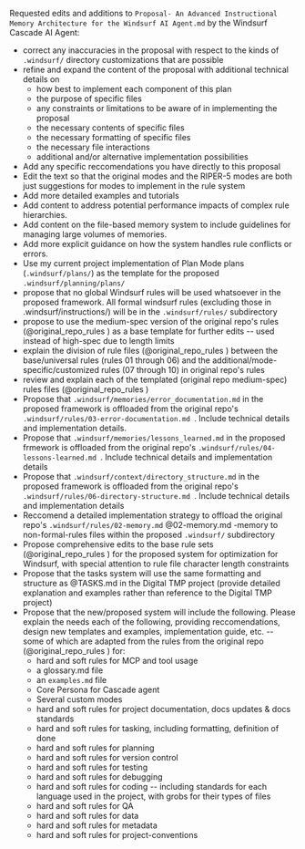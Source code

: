Requested edits and additions to `Proposal- An Advanced Instructional Memory Architecture for the Windsurf AI Agent.md` by the Windsurf Cascade AI Agent:

- correct any inaccuracies in the proposal with respect to the kinds of `.windsurf/` directory customizations that are possible
- refine and expand the content of the proposal with additional technical details on 
  - how best to implement each component of this plan
  - the purpose of specific files
  - any constraints or limitations to be aware of in implementing the proposal
  - the necessary contents of specific files
  - the necessary formatting of specific files
  - the necessary file interactions
  - additional and/or alternative implementation possibilities
- Add any specific reccomendations you have directly to this proposal
- Edit the text so that the original modes and the RIPER-5 modes are both just suggestions for modes to implement in the rule system
- Add more detailed examples and tutorials
- Add content to address potential performance impacts of complex rule hierarchies.
- Add content on the file-based memory system to include guidelines for managing large volumes of memories.
- Add more explicit guidance on how the system handles rule conflicts or errors.
- Use my current project implementation of Plan Mode plans (`.windsurf/plans/`) as the template for the proposed `.windsurf/planning/plans/`
- propose that no global Windsurf rules will be used whatsoever in the proposed framework. All formal windsurf rules (excluding those in .windsurf/instructions/) will be in the `.windsurf/rules/` subdirectory
- propose to use the medium-spec version of the original repo's rules  (@original_repo_rules ) as a base template for further edits -- used instead of high-spec due to length limits
- explain the division of rule files (@original_repo_rules ) between the base/universal rules (rules 01 through 06) and the additional/mode-specific/customized rules (07 through 10) in original repo's rules
- review and explain each of the templated (original repo medium-spec) rules files (@original_repo_rules )
- Propose that `.windsurf/memories/error_documentation.md` in the proposed framework is offloaded from the original repo's `.windsurf/rules/03-error-documentation.md `. Include technical details and implementation details.
- Propose that `.windsurf/memories/lessons_learned.md` in the proposed frmework is offloaded from the original repo's `.windsurf/rules/04-lessons-learned.md `. Include technical details and implementation details
- Propose that `.windsurf/context/directory_structure.md` in the proposed framework is offloaded from the original repo's `.windsurf/rules/06-directory-structure.md `. Include technical details and implementation details
- Reccomend a detailed implementation strategy to offload the original repo's `.windsurf/rules/02-memory.md` @02-memory.md -memory to non-formal-rules files within the proposed `.windsurf/` subdirectory
- Propose comprehensive edits to the base rule sets (@original_repo_rules ) for the proposed system for optimization for Windsurf, with special attention to rule file character length constraints
- Propose that the tasks system will use the same formatting and structure as @TASKS.md in the Digital TMP project (provide detailed explanation and examples rather than reference to the Digital TMP project)
- Propose that the new/proposed system will include the following. Please explain the needs each of the following, providing reccomendations, design new templates and examples, implementation guide, etc. -- some of which are adapted from the rules from the original repo (@original_repo_rules ) for:
  - hard and soft rules for MCP and tool usage
  - a glossary.md file
  - an `examples.md` file
  - Core Persona for Cascade agent 
  - Several custom modes
  - hard and soft rules for project documentation, docs updates & docs standards
  - hard and soft rules for tasking, including formatting, definition of done
  - hard and soft rules for planning
  - hard and soft rules for version control
  - hard and soft rules for testing
  - hard and soft rules for debugging
  - hard and soft rules for coding -- including standards for each language used in the project, with grobs for their types of files
  - hard and soft rules for QA
  - hard and soft rules for data
  - hard and soft rules for metadata
  - hard and soft rules for project-conventions
  